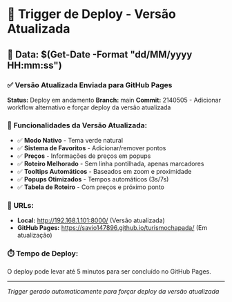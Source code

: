 # 🚀 Trigger de Deploy - Versão Atualizada

## 📅 Data: $(Get-Date -Format "dd/MM/yyyy HH:mm:ss")

### ✅ **Versão Atualizada Enviada para GitHub Pages**

**Status:** Deploy em andamento
**Branch:** main
**Commit:** 2140505 - Adicionar workflow alternativo e forçar deploy da versão atualizada

### 🌿 **Funcionalidades da Versão Atualizada:**

- ✅ **Modo Nativo** - Tema verde natural
- ✅ **Sistema de Favoritos** - Adicionar/remover pontos
- ✅ **Preços** - Informações de preços em popups
- ✅ **Roteiro Melhorado** - Sem linha pontilhada, apenas marcadores
- ✅ **Tooltips Automáticos** - Baseados em zoom e proximidade
- ✅ **Popups Otimizados** - Tempos automáticos (3s/7s)
- ✅ **Tabela de Roteiro** - Com preços e próximo ponto

### 🔗 **URLs:**

- **Local:** http://192.168.1.101:8000/ (Versão atualizada)
- **GitHub Pages:** https://savio147896.github.io/turismochapada/ (Em atualização)

### ⏱️ **Tempo de Deploy:**

O deploy pode levar até 5 minutos para ser concluído no GitHub Pages.

---
*Trigger gerado automaticamente para forçar deploy da versão atualizada*
